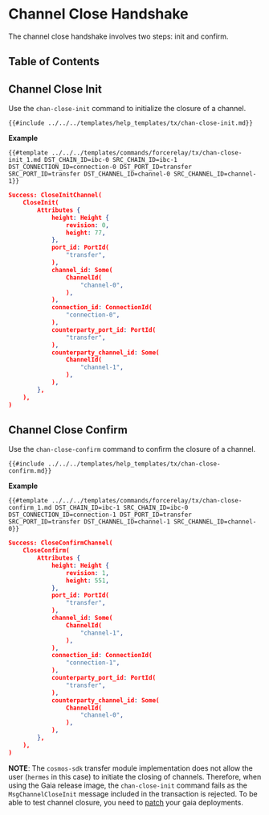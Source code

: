 # Channel Close Handshake

The channel close handshake involves two steps: init and confirm.

## Table of Contents

<!-- toc -->

## Channel Close Init

Use the `chan-close-init` command to initialize the closure of a channel.

```shell
{{#include ../../../templates/help_templates/tx/chan-close-init.md}}
```

__Example__

```shell
{{#template ../../../templates/commands/forcerelay/tx/chan-close-init_1.md DST_CHAIN_ID=ibc-0 SRC_CHAIN_ID=ibc-1 DST_CONNECTION_ID=connection-0 DST_PORT_ID=transfer SRC_PORT_ID=transfer DST_CHANNEL_ID=channel-0 SRC_CHANNEL_ID=channel-1}}
```

```json
Success: CloseInitChannel(
    CloseInit(
        Attributes {
            height: Height {
                revision: 0,
                height: 77,
            },
            port_id: PortId(
                "transfer",
            ),
            channel_id: Some(
                ChannelId(
                    "channel-0",
                ),
            ),
            connection_id: ConnectionId(
                "connection-0",
            ),
            counterparty_port_id: PortId(
                "transfer",
            ),
            counterparty_channel_id: Some(
                ChannelId(
                    "channel-1",
                ),
            ),
        },
    ),
)
```

## Channel Close Confirm

Use the `chan-close-confirm` command to confirm the closure of a channel.

```shell
{{#include ../../../templates/help_templates/tx/chan-close-confirm.md}}
```

__Example__

```shell
{{#template ../../../templates/commands/forcerelay/tx/chan-close-confirm_1.md DST_CHAIN_ID=ibc-1 SRC_CHAIN_ID=ibc-0 DST_CONNECTION_ID=connection-1 DST_PORT_ID=transfer SRC_PORT_ID=transfer DST_CHANNEL_ID=channel-1 SRC_CHANNEL_ID=channel-0}}
```

```json
Success: CloseConfirmChannel(
    CloseConfirm(
        Attributes {
            height: Height {
                revision: 1,
                height: 551,
            },
            port_id: PortId(
                "transfer",
            ),
            channel_id: Some(
                ChannelId(
                    "channel-1",
                ),
            ),
            connection_id: ConnectionId(
                "connection-1",
            ),
            counterparty_port_id: PortId(
                "transfer",
            ),
            counterparty_channel_id: Some(
                ChannelId(
                    "channel-0",
                ),
            ),
        },
    ),
)
```

__NOTE__: The `cosmos-sdk` transfer module implementation does not allow the user (`hermes` in this case) to initiate the closing of channels.
Therefore, when using the Gaia release image, the `chan-close-init` command
fails as the `MsgChannelCloseInit` message included in the transaction is rejected.
To be able to test channel closure, you need to [patch](../../../advanced/troubleshooting/patch-gaia.md) your gaia deployments.
